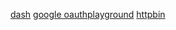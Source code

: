 [dash](https://kapeli.com/dash)
[google oauthplayground](https://developers.google.com/oauthplayground/)
[httpbin](httpbin.org)